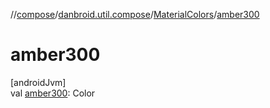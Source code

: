 //[compose](../../../index.md)/[danbroid.util.compose](../index.md)/[MaterialColors](index.md)/[amber300](amber300.md)

# amber300

[androidJvm]\
val [amber300](amber300.md): Color
